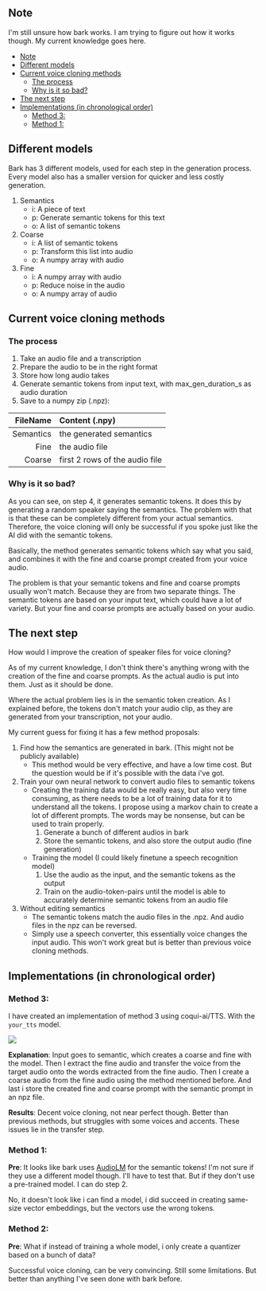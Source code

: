 ## Note
I'm still unsure how bark works. I am trying to figure out how it works though. My current knowledge goes here.

<!-- TOC -->
  * [Note](#note)
  * [Different models](#different-models)
  * [Current voice cloning methods](#current-voice-cloning-methods)
    * [The process](#the-process)
    * [Why is it so bad?](#why-is-it-so-bad)
  * [The next step](#the-next-step)
  * [Implementations (in chronological order)](#implementations--in-chronological-order-)
    * [Method 3:](#method-3-)
    * [Method 1:](#method-1-)
<!-- TOC -->

## Different models
Bark has 3 different models, used for each step in the generation process. Every model also has a smaller version for quicker and less costly generation.
1. Semantics
   * i: A piece of text
   * p: Generate semantic tokens for this text
   * o: A list of semantic tokens
2. Coarse
   * i: A list of semantic tokens
   * p: Transform this list into audio
   * o: A numpy array with audio
3. Fine
   * i: A numpy array with audio
   * p: Reduce noise in the audio
   * o: A numpy array of audio

## Current voice cloning methods
### The process
1. Take an audio file and a transcription
2. Prepare the audio to be in the right format
3. Store how long audio takes
4. Generate semantic tokens from input text, with max_gen_duration_s as audio duration
5. Save to a numpy zip (.npz):

|  FileName | Content (.npy)                 |
|----------:|:-------------------------------|
| Semantics | the generated semantics        |
|      Fine | the audio file                 |
|    Coarse | first 2 rows of the audio file |

### Why is it so bad?
As you can see, on step 4, it generates semantic tokens. It does this by generating a random speaker saying the semantics. The problem with that is that these can be completely different from your actual semantics. Therefore, the voice cloning will only be successful if you spoke just like the AI did with the semantic tokens.

Basically, the method generates semantic tokens which say what you said, and combines it with the fine and coarse prompt created from your voice audio.

The problem is that your semantic tokens and fine and coarse prompts usually won't match. Because they are from two separate things. The semantic tokens are based on your input text, which could have a lot of variety. But your fine and coarse prompts are actually based on your audio.

## The next step
How would I improve the creation of speaker files for voice cloning?

As of my current knowledge, I don't think there's anything wrong with the creation of the fine and coarse prompts. As the actual audio is put into them. Just as it should be done.

Where the actual problem lies is in the semantic token creation. As I explained before, the tokens don't match your audio clip, as they are generated from your transcription, not your audio.

My current guess for fixing it has a few method proposals:
1. Find how the semantics are generated in bark. (This might not be publicly available)
   * This method would be very effective, and have a low time cost. But the question would be if it's possible with the data i've got.
2. Train your own neural network to convert audio files to semantic tokens
   * Creating the training data would be really easy, but also very time consuming, as there needs to be a lot of training data for it to understand all the tokens. I propose using a markov chain to create a lot of different prompts. The words may be nonsense, but can be used to train properly.
     1. Generate a bunch of different audios in bark
     2. Store the semantic tokens, and also store the output audio (fine generation)
   * Training the model (I could likely finetune a speech recognition model)
     1. Use the audio as the input, and the semantic tokens as the output
     2. Train on the audio-token-pairs until the model is able to accurately determine semantic tokens from an audio file
3. Without editing semantics
   * The semantic tokens match the audio files in the .npz. And audio files in the npz can be reversed.
   * Simply use a speech converter, this essentially voice changes the input audio. This won't work great but is better than previous voice cloning methods.

## Implementations (in chronological order)

### Method 3:
I have created an implementation of method 3 using coqui-ai/TTS. With the `your_tts` model.

<img src="A:\pycharmprojects\audio-webui\readme\bark\method_3.png"/>

**Explanation**: Input goes to semantic, which creates a coarse and fine with the model. Then I extract the fine audio and transfer the voice from the target audio onto the words extracted from the fine audio. Then I create a coarse audio from the fine audio using the method mentioned before. And last i store the created fine and coarse prompt with the semantic prompt in an npz file.

**Results**: Decent voice cloning, not near perfect though. Better than previous methods, but struggles with some voices and accents. These issues lie in the transfer step.

### Method 1:
**Pre**: It looks like bark uses [AudioLM](https://github.com/lucidrains/audiolm-pytorch) for the semantic tokens! I'm not sure if they use a different model though. I'll have to test that. But if they don't use a pre-trained model. I can do step 2.

No, it doesn't look like i can find a model, i did succeed in creating same-size vector embeddings, but the vectors use the wrong tokens.

### Method 2:
**Pre**: What if instead of training a whole model, i only create a quantizer based on a bunch of data?

Successful voice cloning, can be very convincing. Still some limitations. But better than anything I've seen done with bark before.
